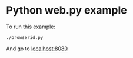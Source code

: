 # Python web.py example

To run this example:

    ./browserid.py

And go to [localhost:8080](http://localhost:8080)
